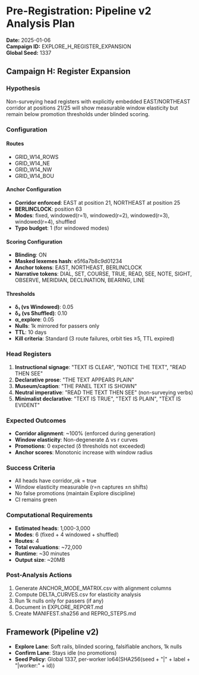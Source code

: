 # Pre-Registration: Pipeline v2 Analysis Plan

**Date:** 2025-01-06  
**Campaign ID:** EXPLORE_H_REGISTER_EXPANSION  
**Global Seed:** 1337

## Campaign H: Register Expansion

### Hypothesis
Non-surveying head registers with explicitly embedded EAST/NORTHEAST corridor at positions 21/25 will show measurable window elasticity but remain below promotion thresholds under blinded scoring.

### Configuration

#### Routes
- GRID_W14_ROWS
- GRID_W14_NE  
- GRID_W14_NW
- GRID_W14_BOU

#### Anchor Configuration
- **Corridor enforced**: EAST at position 21, NORTHEAST at position 25
- **BERLINCLOCK**: position 63
- **Modes**: fixed, windowed(r=1), windowed(r=2), windowed(r=3), windowed(r=4), shuffled
- **Typo budget**: 1 (for windowed modes)

#### Scoring Configuration
- **Blinding**: ON
- **Masked lexemes hash**: e5f6a7b8c9d01234
- **Anchor tokens**: EAST, NORTHEAST, BERLINCLOCK
- **Narrative tokens**: DIAL, SET, COURSE, TRUE, READ, SEE, NOTE, SIGHT, OBSERVE, MERIDIAN, DECLINATION, BEARING, LINE

#### Thresholds
- **δ₁ (vs Windowed)**: 0.05
- **δ₂ (vs Shuffled)**: 0.10
- **α_explore**: 0.05
- **Nulls**: 1k mirrored for passers only
- **TTL**: 10 days
- **Kill criteria**: Standard (3 route failures, orbit ties ≥5, TTL expired)

### Head Registers

1. **Instructional signage**: "TEXT IS CLEAR", "NOTICE THE TEXT", "READ THEN SEE"
2. **Declarative prose**: "THE TEXT APPEARS PLAIN"
3. **Museum/caption**: "THE PANEL TEXT IS SHOWN"
4. **Neutral imperative**: "READ THE TEXT THEN SEE" (non-surveying verbs)
5. **Minimalist declarative**: "TEXT IS TRUE", "TEXT IS PLAIN", "TEXT IS EVIDENT"

### Expected Outcomes

- **Corridor alignment**: ~100% (enforced during generation)
- **Window elasticity**: Non-degenerate Δ vs r curves
- **Promotions**: 0 expected (δ thresholds not exceeded)
- **Anchor scores**: Monotonic increase with window radius

### Success Criteria

- All heads have corridor_ok = true
- Window elasticity measurable (r=n captures ±n shifts)
- No false promotions (maintain Explore discipline)
- CI remains green

### Computational Requirements

- **Estimated heads**: 1,000-3,000
- **Modes**: 6 (fixed + 4 windowed + shuffled)
- **Routes**: 4
- **Total evaluations**: ~72,000
- **Runtime**: ~30 minutes
- **Output size**: ~20MB

### Post-Analysis Actions

1. Generate ANCHOR_MODE_MATRIX.csv with alignment columns
2. Compute DELTA_CURVES.csv for elasticity analysis
3. Run 1k nulls only for passers (if any)
4. Document in EXPLORE_REPORT.md
5. Create MANIFEST.sha256 and REPRO_STEPS.md

## Framework (Pipeline v2)

- **Explore Lane**: Soft rails, blinded scoring, falsifiable anchors, 1k nulls
- **Confirm Lane**: Stays idle (no promotions)
- **Seed Policy**: Global 1337, per-worker lo64(SHA256(seed + "|" + label + "|worker:" + id))